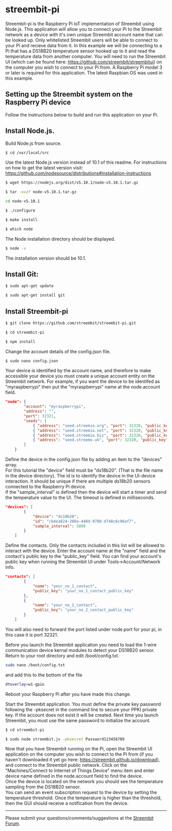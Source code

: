# streembit-pi
Streembit-pi is the Raspberry Pi IoT implementation of Streembit using Node.js. This application will allow you to connect your Pi to the Streembit network as a device with it's own unique Streembit account name that can be looked up. Only whitelisted Streembit users will be able to connect to your Pi and recieve data from it. In this example we will be connecting to a Pi that has a DS18B20 temperature sensor hooked up to it and read the temperature data from another computer. You will need to run the Streembit UI (which can be found here: https://github.com/streembit/streembitui) on the computer you wish to connect to your Pi from. A Raspberry Pi model 3 or later is required for this application. The latest Raspbian OS was used in this example.

Setting up the Streembit system on the Raspberry Pi device
----------------------------------------------------------

Follow the instructions below to build and run this application on your Pi.

Install Node.js.
---------------

Build Node.js from source.

```bash
$ cd /usr/local/src   
```

Use the latest Node.js version instead of 10.1 of this readme. For instructions on how to get the latest version visit: https://github.com/nodesource/distributions#installation-instructions

```bash
$ wget https://nodejs.org/dist/v5.10.1/node-v5.10.1.tar.gz
```

```bash
$ tar -xvzf node-v5.10.1.tar.gz
```

```bash
cd node-v5.10.1
```

```bash
$ ./configure
```

```bash
$ make install
```

```bash
$ which node
```

The Node installation directory should be displayed.

```bash
$ node -v
```

The installation version should be 10.1.

Install Git:
---------------

```bash
$ sudo apt-get update
```

```bash
$ sudo apt-get install git
```

Install Streembit-pi
---------------

```bash
$ git clone https://github.com/streembit/streembit-pi.git
```

```bash
$ cd streembit-pi
```

```bash
$ npm install
```

Change the account details of the config.json file.

```bash
$ sudo nano config.json
```

Your device is identified by the account name, and therefore to make accessible your device 
you must create a unique account entity on the Streembit network. For example, if you want the device to be identifed as "myraspberrypi" then
put the "myraspberrypi" name at the node.account field.

```json
"node": {
        "account": "myraspberrypi",
        "address": "",
        "port": 32321,
        "seeds": [
            { "address": "seed.streemio.org", "port": 32320, "public_key": "033b726f5ff2fc02a009ab2ef0844b807372af4b13d1236c2df9752de1ee93f5fa" },
            { "address": "seed.streemio.net", "port": 32320, "public_key": "033d92278f9440c8b4061dddf862f5e224d0ff312e642edfa2c93c86671442609f" },
            { "address": "seed.streemio.biz", "port": 32320, "public_key": "026f2303d7932ed86bf21b7150bcd45024f3926d37b615798855994b6b53e8b81b" },
            { "address": "seed.streemo.uk", "port": 32320, "public_key": "035f4881a0c7d50af6fcf7cc40c3eab60c382bf7f8cd83cd2a3ff5064afd893c70" }
        ]
    }
```

Define the device in the config.json file by adding an item to the "devices" array.  
For this tutorial the "device" field must be "ds18b20". (That is the file name in the device directory).
The id is to identify the device in the UI-device interaction. It should be unique if there are multiple ds18b20 sensors connected to the Raspberry Pi device.    
If the "sample_interval" is defined then the device will start a timer and send the temperature value to the UI. The timeout is defined in milliseconds.

```json
"devices": [
        {
            "device": "ds18b20",
            "id": "cb4ea824-208a-448d-9780-d748c6c96af7",
            "sample_interval": 5000
        }
    ]
```

Define the contacts. Only the contacts included in this list will be allowed to interact with the device. Enter the account name at the "name" field and the contact's public key to the "public_key" field. You can find your account's public key when running the Streembit UI under Tools->Account/Network info. 

```json
"contacts": [
        {
            "name": "your_no_1_contact",
            "public_key": "your_no_1_contact_public_key"
        },
        {
            "name": "your_no_2_contact",
            "public_key": "your_no_2_contact_public_key"
        }
    ]
```

You will also need to forward the port listed under node.port for your pi, in this case it is port 32321.

Before you launch the Streembit application you need to load the 1-wire communication device kernal modules to detect your DS18B20 sensor. Return to your root directory and edit /boot/config.txt.

```bash
sudo nano /boot/config.txt
```

and add this to the bottom of the file

```bash
dtoverlay=w1-gpio
```

Reboot your Raspberry Pi after you have made this change. 

Start the Streembit application. You must define the private key password following the -pksecret in the command line to secure your PPKI private key. 
If the account does not exist it will be created. Next time you launch Streembit, you must use the same password to initialize the account.

```bash
$ cd streembit-pi
```

```bash
$ sudo node streembit.js -pksecret Password123456789
```

Now that you have Streembit running on the Pi, open the Streembit UI application on the computer you wish to connect to the Pi from (if you haven't downloaded it yet go here: https://streembit.github.io/download), and connect to the Streembit public network. Click on the "Machines/Connect to Internet of Things Device" menu item and enter device name defined in the node.account field to find the device.    
Once the device is located on the network you should see the temperature sampling from the DS18B20 sensor.   
You can send an event subscription request to the device by setting the temperature threshold. Once the temperature is higher than the threshold, then the GUI should receive a notification from the device.

---------

Please submit your questions/comments/suggestions at the [Streembit Forum](https://gitter.im/streembit).







